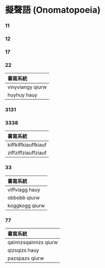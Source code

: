 # 擬聲語 \(Onomatopoeia\)

### 11

### 12

### 17

### 22

| 書寫系統 |
| :--- |
| vinyviangy qiurw |
| huyhuy hauy |

### 3131

### 3338

| 書寫系統 |
| :--- |
| kiffkiffkiauffkiauf |
| ziffziffziauffziauf |

### 33

| 書寫系統 |
| :--- |
| viffviagg hauy |
| obbobb qiurw |
| koggkogg qiurw |

### 77

| 書寫系統 |
| :--- |
| qainnzsqainnzs qiurw |
| qizsqizs hauy |
| pazspazs qiurw |
